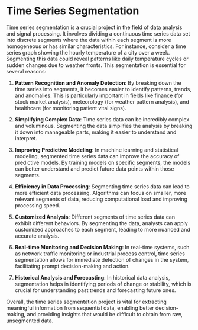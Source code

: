 # Time Series Segmentation

[Time](Time) series segmentation is a crucial project in the field of data analysis and signal processing. It involves dividing a continuous time series data set into discrete segments where the data within each segment is more homogeneous or has similar characteristics. For instance, consider a time series graph showing the hourly temperature of a city over a week. Segmenting this data could reveal patterns like daily temperature cycles or sudden changes due to weather fronts. This segmentation is essential for several reasons:

1. **Pattern Recognition and Anomaly Detection**: By breaking down the time series into segments, it becomes easier to identify patterns, trends, and anomalies. This is particularly important in fields like finance (for stock market analysis), meteorology (for weather pattern analysis), and healthcare (for monitoring patient vital signs).

2. **Simplifying Complex Data**: Time series data can be incredibly complex and voluminous. Segmenting the data simplifies the analysis by breaking it down into manageable parts, making it easier to understand and interpret.

3. **Improving Predictive Modeling**: In machine learning and statistical modeling, segmented time series data can improve the accuracy of predictive models. By training models on specific segments, the models can better understand and predict future data points within those segments.

4. **Efficiency in Data Processing**: Segmenting time series data can lead to more efficient data processing. Algorithms can focus on smaller, more relevant segments of data, reducing computational load and improving processing speed.

5. **Customized Analysis**: Different segments of time series data can exhibit different behaviors. By segmenting the data, analysts can apply customized approaches to each segment, leading to more nuanced and accurate analysis.

6. **Real-time Monitoring and Decision Making**: In real-time systems, such as network traffic monitoring or industrial process control, time series segmentation allows for immediate detection of changes in the system, facilitating prompt decision-making and action.

7. **Historical Analysis and Forecasting**: In historical data analysis, segmentation helps in identifying periods of change or stability, which is crucial for understanding past trends and forecasting future ones.

Overall, the time series segmentation project is vital for extracting meaningful information from sequential data, enabling better decision-making, and providing insights that would be difficult to obtain from raw, unsegmented data.
